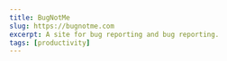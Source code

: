 ```yaml
---
title: BugNotMe
slug: https://bugnotme.com
excerpt: A site for bug reporting and bug reporting.
tags: [productivity]
---
```

